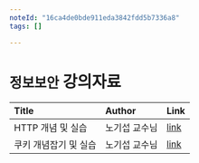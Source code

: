 ```yaml
---
noteId: "16ca4de0bde911eda3842fdd5b7336a8"
tags: []

---
```


# `정보보안` 강의자료

|Title|Author|Link|
|:--|:--|:--|
|HTTP 개념 및 실습|노기섭 교수님|[link](./chapters/cju_http.md)|
|쿠키 개념잡기 및 실습|노기섭 교수님|[link](./chapters/cju_cookie.md)|
